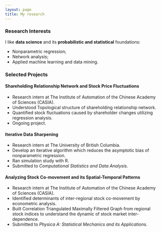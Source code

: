 ```yaml
---
layout: page
title: My research
---
```


### Research Interests
I like **data science** and its **probabilistic and statistical** foundations:
- Nonparametric regression;
- Network analysis;
- Applied machine learning and data mining.

### Selected Projects

#### Shareholding Relationship Network and Stock Price Fluctuations
- Research intern at The Institute of Automation of the Chinese Academy of Sciences (CASIA).
- Understood Topological structure of shareholding relationship network.
- Quantified stock fluctuations caused by shareholder changes utilizing regression analysis.
- Ongoing project.

#### Iterative Data Sharpening
- Research intern at The University of British Columbia.
- Develop an iterative algorithm which reduces the asymptotic bias of nonparametric regression.
- Ran simulation study with R.
- Submitted to *Computational Statistics and Data Analysis*.

#### Analyzing Stock Co-movement and its Spatial-Temporal Patterns
- Research intern at The Institute of Automation of the Chinese Academy of Sciences (CASIA).
- Identified determinants of inter-regional stock co-movement by econometric analysis.
- Built Correlation Triangulated Maximally Filtered Graph from regional stock indices to understand the dynamic of stock market inter-dependence.
- Submitted to *Physica A: Statistical Mechanics and its Applications*.
